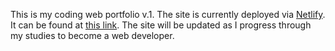 This is my coding web portfolio v.1. 
The site is currently deployed via <a href="https://www.netlify.com/" target="_blank">Netlify</a>.
It can be found at <a href="https://travisbowersportfolio.netlify.app/" target="_blank">this link</a>.
The site will be updated as I progress through my studies to become a web developer.
